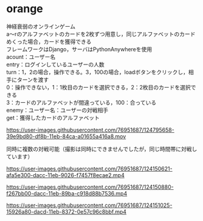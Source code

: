 # orange
神経衰弱のオンラインゲーム<br>
a～rのアルファベットのカードを2枚ずつ用意し，同じアルファベットのカードめくった場合，カードを獲得できる<br>
フレームワークはDjango，サーバはPythonAnywhereを使用<br>
acount：ユーザー名<br>
entry：ログインしているユーザーの人数<br>
turn：1，2の場合，操作できる。3，100の場合，loadボタンをクリックし，相手にターンを渡す<br>
      0：操作できない，1：1枚目のカードを選択できる，2：2枚目のカードを選択できる<br>
      3：カードのアルファベットが間違っている，100：合っている<br>
enemy：ユーザー名：ユーザーの対戦相手<br>
get：獲得したカードのアルファベット<br>

https://user-images.githubusercontent.com/76951687/124795658-39e9bd80-df8b-11eb-84ca-a01655a416a8.mov

同時に複数の対戦可能（撮影は同時にできませんでしたが，同じ時間帯に対戦しています）<br>

https://user-images.githubusercontent.com/76951687/124150621-afa5e300-dacc-11eb-9026-f7457f8ecae2.mp4

https://user-images.githubusercontent.com/76951687/124150880-f267bb00-dacc-11eb-89ba-c918d88b7536.mp4

https://user-images.githubusercontent.com/76951687/124151025-15926a80-dacd-11eb-8372-0e57c96c8bbf.mp4
